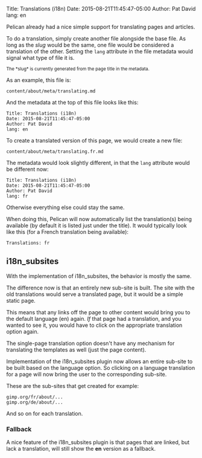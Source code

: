Title: Translations (i18n)
Date: 2015-08-21T11:45:47-05:00
Author: Pat David
lang: en

Pelican already had a nice simple support for translating pages and articles.

To do a translation, simply create another file alongside the base file.
As long as the *slug* would be the same, one file would be considered a translation of the other.
Setting the `lang` attribute in the file metadata would signal what type of file it is.

<small>
The *slug* is currently generated from the page title in the metadata.
</small>

As an example, this file is:

    content/about/meta/translating.md

And the metadata at the top of this file looks like this:

    Title: Translations (i18n)
    Date: 2015-08-21T11:45:47-05:00
    Author: Pat David
    lang: en

To create a translated version of this page, we would create a new file:

    content/about/meta/translating.fr.md

The metadata would look slightly different, in that the `lang` attribute would be different now:


    Title: Translations (i18n)
    Date: 2015-08-21T11:45:47-05:00
    Author: Pat David
    lang: fr

Otherwise everything else could stay the same.

When doing this, Pelican will now automatically list the translation(s) being available
(by default it is listed just under the title).
It would typically look like this (for a French translation being available):

    Translations: fr


## i18n_subsites

With the implementation of i18n_subsites, the behavior is mostly the same.

The difference now is that an entirely new sub-site is built.
The site with the old translations would serve a translated page, but it would be a simple static page.

This means that any links off the page to other content would bring you to the default language (en) again.
*If* that page had a translation, and you wanted to see it, you would have to click on the appropriate translation option again.

The single-page translation option doesn't have any mechanism for translating the templates as well (just the page content).

Implementation of the i18n_subsites plugin now allows an entire sub-site to be built based on the language option.
So clicking on a language translation for a page will now bring the user to the corresponding sub-site.

These are the sub-sites that get created for example:

    gimp.org/fr/about/...
    gimp.org/de/about/...

And so on for each translation.


### Fallback

A nice feature of the i18n_subsites plugin is that pages that are linked, but lack a translation, will still show the **en** version as a fallback.
